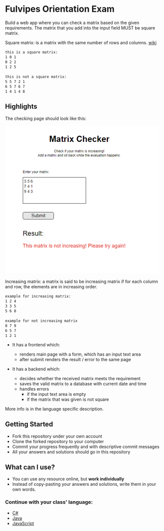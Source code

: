 # Fulvipes Orientation Exam

Build a web app where you can check a matrix based on the given requirements.
The matrix that you add into the input field MUST be square matrix.

Square matrix: is a matrix with the same number of rows and columns. [wiki](https://en.wikipedia.org/wiki/Square_matrix)

```
this is a square matrix:
1 0 1
0 2 2
1 2 5

this is not a square matrix:
5 5 7 2 1
6 5 7 6 7
1 4 1 4 8
```

## Highlights

The checking page should look like this:

![index](assets/index.png)

Increasing matrix: a matrix is said to be increasing matrix if for each column and row, the elements are in increasing order.

```
example for increasing matrix:
1 2 4
3 3 5
5 6 8

example for not increasing matrix
8 7 9
6 5 7
1 2 1
```

  - It has a frontend which:
    - renders main page with a form, which has an input text area
    - after submit renders the result / error to the same page


  - It has a backend which:
    - decides whether the received matrix meets the requirement
    - saves the valid matrix to a database with current date and time
    - handles errors
      - if the input text area is empty
      - if the matrix that was given is not square


More info is in the language specific description.

## Getting Started

 - Fork this repository under your own account
 - Clone the forked repository to your computer
 - Commit your progress frequently and with descriptive commit messages
 - All your answers and solutions should go in this repository

## What can I use?

 - You can use any resource online, but **work individually**
 - Instead of copy-pasting your answers and solutions, write them in your own words.

### Continue with your class' language:

 - [C#](javacs.md)
 - [Java](javacs.md)
 - [JavaScript](javascript.md)
